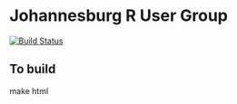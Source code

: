 # Johannesburg R User Group
[![Build Status](https://travis-ci.org/rusergroupcoza/website.png?branch=master)](https://travis-ci.org/rusergroupcoza/website) 

## To build
make html
